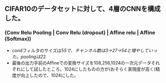 ## CIFAR10のデータセットに対して、4層のCNNを構成した。
### (Conv Relu Pooling | Conv Relu (dropout) | Affine relu | Affine (Softmax))
- condフィルタのサイズは5*5で、チャンネル数は3->27->54と増やしていった。poolingは2*2
- 最後の出力手前のAffineでの変換サイズを108,256,1024の一次元データそれぞれにして試したところ、1024にしたものの方が(おそらく表現度が高く)精度が向上したので、1024にした。
